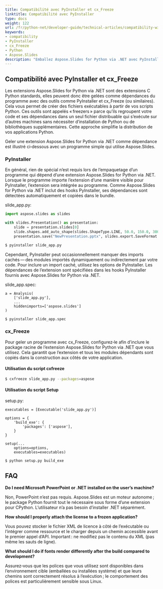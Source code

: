 ```yaml
---
title: Compatibilité avec PyInstaller et cx_Freeze
linktitle: Compatibilité avec PyInstaller
type: docs
weight: 122
url: /fr/python-net/developer-guide/technical-articles/compatibility-with-pyinstaller/
keywords:
- compatibility
- PyInstaller
- cx_Freeze
- Python
- Aspose.Slides
description: "Emballez Aspose.Slides for Python via .NET avec PyInstaller. Suivez ce guide pour regrouper, configurer et résoudre les problèmes de votre application en un exécutable autonome."
---
```


## **Compatibilité avec PyInstaller et cx_Freeze**

Les extensions Aspose.Slides for Python via .NET sont des extensions C Python standards, elles peuvent donc être gelées comme dépendances du programme avec des outils comme PyInstaller et cx_Freeze (ou similaires). Cela vous permet de créer des fichiers exécutables à partir de vos scripts Python. Ces outils sont appelés « freezers » parce qu’ils regroupent votre code et ses dépendances dans un seul fichier distribuable qui s’exécute sur d’autres machines sans nécessiter d’installation de Python ou de bibliothèques supplémentaires. Cette approche simplifie la distribution de vos applications Python.

Geler une extension Aspose.Slides for Python via .NET comme dépendance est illustré ci‑dessous avec un programme simple qui utilise Aspose.Slides.

### **PyInstaller**

En général, rien de spécial n’est requis lors de l’empaquetage d’un programme qui dépend d’une extension Aspose.Slides for Python via .NET. Lorsque le programme importe l’extension d’une manière visible pour PyInstaller, l’extension sera intégrée au programme. Comme Aspose.Slides for Python via .NET inclut des hooks PyInstaller, ses dépendances sont détectées automatiquement et copiées dans le bundle.

slide_app.py:
```python
import aspose.slides as slides

with slides.Presentation() as presentation:
    slide = presentation.slides[0]
    slide.shapes.add_auto_shape(slides.ShapeType.LINE, 50.0, 150.0, 300.0, 0.0)
    presentation.save("NewPresentation.pptx", slides.export.SaveFormat.PPTX)
```

```bash
$ pyinstaller slide_app.py
```

Cependant, PyInstaller peut occasionnellement manquer des imports cachés — des modules importés dynamiquement ou indirectement par votre code. Pour inclure un import caché, utilisez les options de PyInstaller. Les dépendances de l’extension sont spécifiées dans les hooks PyInstaller fournis avec Aspose.Slides for Python via .NET.

slide_app.spec:
```
a = Analysis(
    ['slide_app.py'],
    ...
    hiddenimports=['aspose.slides']
)
```

```bash
$ pyinstaller slide_app.spec
```

### **cx_Freeze**

Pour geler un programme avec cx_Freeze, configurez‑le afin d’inclure le package racine de l’extension Aspose.Slides for Python via .NET que vous utilisez. Cela garantit que l’extension et tous les modules dépendants sont copiés dans la construction aux côtés de votre application.

#### **Utilisation du script cxfreeze**

```bash
$ cxfreeze slide_app.py --packages=aspose
```

#### **Utilisation du script Setup**

setup.py:
```
executables = [Executable('slide_app.py')]

options = {
    'build_exe': {
        'packages': ['aspose'],
    }
}

setup(...
    options=options,
    executables=executables)
```

```bash
$ python setup.py build_exe
```

## **FAQ**

**Do I need Microsoft PowerPoint or .NET installed on the user’s machine?**

Non, PowerPoint n’est pas requis. Aspose.Slides est un moteur autonome ; le package Python fournit tout le nécessaire sous forme d’une extension pour CPython. L’utilisateur n’a pas besoin d’installer .NET séparément.

**How should I properly attach the license to a frozen application?**

Vous pouvez stocker le fichier XML de licence à côté de l’exécutable ou l’intégrer comme ressource et le charger depuis un chemin accessible avant le premier appel d’API. Important : ne modifiez pas le contenu du XML (pas même les sauts de ligne).

**What should I do if fonts render differently after the build compared to development?**

Assurez‑vous que les polices que vous utilisez sont disponibles dans l’environnement cible (emballées ou installées système) et que leurs chemins sont correctement résolus à l’exécution ; le comportement des polices est particulièrement sensible sous Linux.